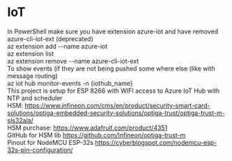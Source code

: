# IoT
In PowerShell make sure you have extension azure-iot and have removed azure-cli-iot-ext (deprecated)  
  az extension add --name azure-iot  
  az extension list  
  az extension remove --name azure-cli-iot-ext  
To show events (if they are not being pushed some where else (like with message routing)  
  az iot hub monitor-events -n {iothub_name}  
This project is setup for ESP 8266 with WIFI access to Azure IoT Hub with NTP and scheduler  
HSM: https://www.infineon.com/cms/en/product/security-smart-card-solutions/optiga-embedded-security-solutions/optiga-trust/optiga-trust-m-sls32aia/  
HSM purchase: https://www.adafruit.com/product/4351  
GitHub for HSM lib https://github.com/Infineon/optiga-trust-m  
Pinout for NodeMCU ESP-32s https://cyberblogspot.com/nodemcu-esp-32s-pin-configuration/
